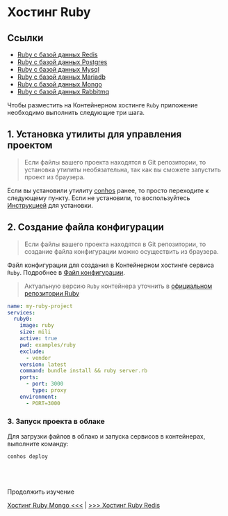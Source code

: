 # Хостинг Ruby

## Ссылки

- [Ruby с базой данных Redis](./HostingRubyRedis.md)  
- [Ruby с базой данных Postgres](./HostingRubyPostgres.md)  
- [Ruby с базой данных Mysql](./HostingRubyMysql.md)  
- [Ruby с базой данных Mariadb](./HostingRubyMariadb.md)  
- [Ruby с базой данных Mongo](./HostingRubyMongo.md)  
- [Ruby с базой данных Rabbitmq](./HostingRubyRabbitmq.md)  


Чтобы разместить на Контейнерном хостинге `Ruby` приложение необходимо выполнить следующие три шага.

## 1. Установка утилиты для управления проектом

> Если файлы вашего проекта находятся в Git репозитории, то установка утилиты необязательна, так как вы сможете запустить проект из браузера.

Если вы установили утилиту [conhos](https://www.npmjs.com/package/conhos) ранее, то просто переходите к следующему пункту. Если не установили, то воспользуйтесь [Инструкцией](./GettingStarted.md#введение) для установки.

## 2. Создание файла конфигурации

> Если файлы вашего проекта находятся в Git репозитории, то создание файла конфигурации можно осуществить из браузера.

Файл конфигурации для создания в Контейнерном хостинге сервиса `Ruby`. Подробнее в [Файл конфигурации](./ConfigFile.md#пример_файла_конфигурации).

> Актуальную версию `Ruby` контейнера уточнить в [официальном репозитории Ruby](https://hub.docker.com/_/ruby/tags)

```yml
name: my-ruby-project
services:
  ruby0:
    image: ruby
    size: mili
    active: true
    pwd: examples/ruby
    exclude:
      - vendor
    version: latest
    command: bundle install && ruby server.rb
    ports:
      - port: 3000
        type: proxy
    environment:
      - PORT=3000
```

### 3. Запуск проекта в облаке

Для загрузки файлов в облако и запуска сервисов в контейнерах, выполните команду:

```sh
conhos deploy
```

<div style="margin-top: 4rem;"></div>

Продолжить изучение

[Хостинг Ruby Mongo <<<](./HostingRubyMongo.md) | [>>> Хостинг Ruby Redis](./HostingRubyRedis.md)
